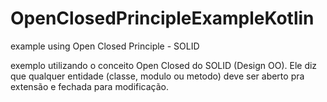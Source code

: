 # OpenClosedPrincipleExampleKotlin
example using Open Closed Principle - SOLID


exemplo utilizando o conceito Open Closed do SOLID (Design OO). Ele diz que qualquer entidade (classe, modulo ou metodo) deve
ser aberto pra extensão e fechada para modificação.

